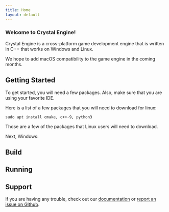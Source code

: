 ```yaml
---
title: Home
layout: default
---
```


### Welcome to Crystal Engine!

Crystal Engine is a cross-platform game development engine that is written in C++ that works on Windows and Linux.

We hope to add macOS compatibility to the game engine in the coming months.

## Getting Started

To get started, you will need a few packages. Also, make sure that you are using your favorite IDE.

Here is a list of a few packages that you will need to download for linux:
    
    sudo apt install cmake, c++-9, python3 

Those are a few of the packages that Linux users will need to download. 

Next, Windows:

## Build



## Running

## Support

If you are having any trouble, check out our [documentation](https://percentboat4164.github.io/CrystalEngine/docs/index.html) or [report an issue on Github](https://github.com/PercentBoat4164/CrystalEngine/issues).
